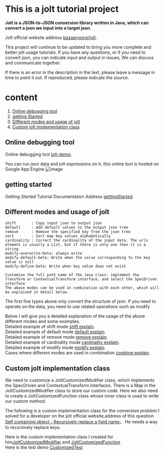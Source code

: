 # This is a jolt tutorial project   
**Jolt is a JSON-to-JSON conversion library written in Java, which can convert a json we input into a target json.**  

Jolt official website address [bazaarvoice/jolt](https://github.com/bazaarvoice/jolt).     

This project will continue to be updated to bring you more complete and better jolt usage tutorials. If you have any questions, or if you need to convert json, you can indicate input  and output  in issues, We can discuss and communicate together.  

If there is an error in the description in the text, please leave a message in time to point it out. If reproduced, please indicate the source.


# content
   1. [Online debugging tool](#demo)
   2. [getting Started](#getting_started)
   3. [Different modes and usage of jolt](#jolt_type)
   4. [Custom jolt implementation class](#customize)



##  <a name="demo"></a> Online debugging tool
Online debugging tool [jolt-demo](http://jolt-demo.appspot.com/).  

You can run json data and jolt expressions on it, this online tool is hosted on Google App Engine
![image](https://user-images.githubusercontent.com/57780019/168436337-7f7cc9f5-0a32-4103-88d0-b7283b9e40cb.png)


## <a name="getting_started"></a> getting started  
Getting Started Tutorial Documentation Address [gettingStarted](EnglishGettingStarted.md).
## <a name="jolt_type"></a> Different modes and usage of jolt
```
shift       : Copy input json to output json  
default     : Add default values to the output json tree  
remove      : Remove the specified key from the json tree  
sort        : Sort map key values alphabetically  
cardinality : Correct the cardinality of the input data. The urls element is usually a List, but if there is only one then it is a string  
modify-overwrite-beta: always write  
modify-default-beta: Write when the value corresponding to the key value is null  
modify-define-beta: Write when key value does not exist  

Customize the full path name of the Java class: implement the Transform or ContextualTransform interface, and select the SpecDriven interface
The above modes can be used in combination with each other, which will be explained in detail below.

```
The first five types above only convert the structure of json. If you need to operate on the data, you need to use related operations such as modify  

Below I will give you a detailed explanation of the usage of the above different modes and some examples.  
Detailed example of shift mode  [shift explain](src/test/resources/docs/shift/EnglishShift.md).  
Detailed example of default mode  [default explain](src/test/resources/docs/default/EnglishDefault.md).  
Detailed example of remove mode  [remove explain](src/test/resources/docs/remove/EnglishRemove.md).  
Detailed example of cardinality mode  [cardinality explain](src/test/resources/docs/cardinality/EnglishCardinality.md).  
Detailed example of modify mode [modify explain](src/test/resources/docs/modify/EnglishModify.md).  
Cases where different modes are used in combination [combine explain](src/test/resources/docs/combine/EnglishCombine.md).  

## <a name="customize"></a> Custom jolt implementation class  
We need to customize a JoltCustomizedModifier class, which implements the SpecDriven and ContextualTransform interfaces. There is a Map in the JoltCustomizedModifier class to store our custom code.
Here we also need to create a JoltCustomizedFunction class whose inner class is used to write our custom method.  

The following is a custom implementation class for the conversion problem I solved for a developer on the jolt official website,address of this question [Self containing object - Recursively replace a field name](https://github.com/bazaarvoice/jolt/issues/1114)。
He needs a way to recursively replace keys.  

Here is the custom implementation class I created for him[JoltCustomizedModifier](src/main/java/com/example/oxy/jolt/JoltCustomizedModifier.java) and [JoltCustomizedFunction](src/main/java/com/example/oxy/jolt/JoltCustomizedFunction.java)     
Here is the test demo [CustomizedTest](src/test/com/example/oxy/customized/CustomizedTest.java)
